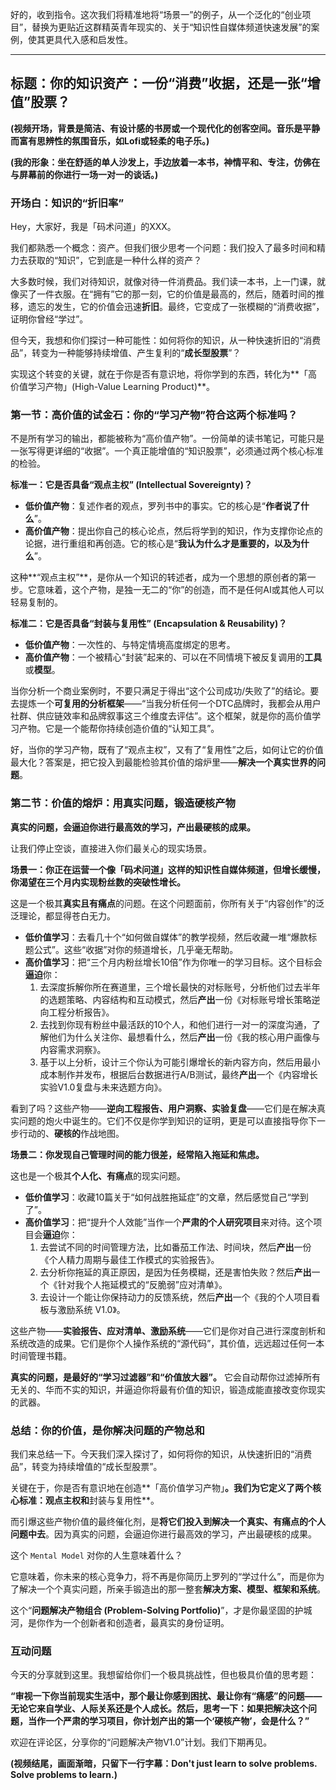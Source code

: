 好的，收到指令。这次我们将精准地将“场景一”的例子，从一个泛化的“创业项目”，替换为更贴近这群精英青年现实的、关于“知识性自媒体频道快速发展”的案例，使其更具代入感和启发性。

---

## **标题：你的知识资产：一份“消费”收据，还是一张“增值”股票？**

**(视频开场，背景是简洁、有设计感的书房或一个现代化的创客空间。音乐是平静而富有思辨性的氛围音乐，如Lofi或轻柔的电子乐。)**

**(我的形象：坐在舒适的单人沙发上，手边放着一本书，神情平和、专注，仿佛在与屏幕前的你进行一场一对一的谈话。)**

### **开场白：知识的“折旧率”**

Hey，大家好，我是「码术问道」的XXX。

我们都熟悉一个概念：资产。但我们很少思考一个问题：我们投入了最多时间和精力去获取的“知识”，它到底是一种什么样的资产？

大多数时候，我们对待知识，就像对待一件消费品。我们读一本书，上一门课，就像买了一件衣服。在“拥有”它的那一刻，它的价值是最高的，然后，随着时间的推移，遗忘的发生，它的价值会迅速**折旧**。最终，它变成了一张模糊的“消费收据”，证明你曾经“学过”。

但今天，我想和你们探讨一种可能性：如何将你的知识，从一种快速折旧的“消费品”，转变为一种能够持续增值、产生复利的“**成长型股票**”？

实现这个转变的关键，就在于你是否有意识地，将你学到的东西，转化为**「高价值学习产物」(High-Value Learning Product)**。

### **第一节：高价值的试金石：你的“学习产物”符合这两个标准吗？**

不是所有学习的输出，都能被称为“高价值产物”。一份简单的读书笔记，可能只是一张写得更详细的“收据”。一个真正能增值的“知识股票”，必须通过两个核心标准的检验。

**标准一：它是否具备“观点主权” (Intellectual Sovereignty)？**

*   **低价值产物**：复述作者的观点，罗列书中的事实。它的核心是“**作者说了什么**”。
*   **高价值产物**：提出你自己的核心论点，然后将学到的知识，作为支撑你论点的论据，进行重组和再创造。它的核心是“**我认为什么才是重要的，以及为什么**”。

这种**“观点主权”**，是你从一个知识的转述者，成为一个思想的原创者的第一步。它意味着，这个产物，是独一无二的“你”的创造，而不是任何AI或其他人可以轻易复制的。

**标准二：它是否具备“封装与复用性” (Encapsulation & Reusability)？**

*   **低价值产物**：一次性的、与特定情境高度绑定的思考。
*   **高价值产物**：一个被精心“封装”起来的、可以在不同情境下被反复调用的**工具**或**模型**。

当你分析一个商业案例时，不要只满足于得出“这个公司成功/失败了”的结论。要去提炼一个**可复用的分析框架**——“当我分析任何一个DTC品牌时，我都会从用户社群、供应链效率和品牌叙事这三个维度去评估”。这个框架，就是你的高价值学习产物。它是一个能帮你持续创造价值的“认知工具”。

好，当你的学习产物，既有了“观点主权”，又有了“复用性”之后，如何让它的价值最大化？答案是，把它投入到最能检验其价值的熔炉里——**解决一个真实世界的问题**。

### **第二节：价值的熔炉：用真实问题，锻造硬核产物**

**真实的问题，会逼迫你进行最高效的学习，产出最硬核的成果。**

让我们停止空谈，直接进入你们最关心的现实场景。

**场景一：你正在运营一个像「码术问道」这样的知识性自媒体频道，但增长缓慢，你渴望在三个月内实现粉丝数的突破性增长。**

这是一个极其**真实且有痛点**的问题。在这个问题面前，你所有关于“内容创作”的泛泛理论，都显得苍白无力。

*   **低价值学习**：去看几十个“如何做自媒体”的教学视频，然后收藏一堆“爆款标题公式”。这些“收据”对你的频道增长，几乎毫无帮助。
*   **高价值学习**：把“三个月内粉丝增长10倍”作为你唯一的学习目标。这个目标会**逼迫**你：
    1.  去深度拆解你所在赛道里，三个增长最快的对标账号，分析他们过去半年的选题策略、内容结构和互动模式，然后**产出**一份《对标账号增长策略逆向工程分析报告》。
    2.  去找到你现有粉丝中最活跃的10个人，和他们进行一对一的深度沟通，了解他们为什么关注你、最想看什么，然后**产出**一份《我的核心用户画像与内容需求洞察》。
    3.  基于以上分析，设计三个你认为可能引爆增长的新内容方向，然后用最小成本制作并发布，根据后台数据进行A/B测试，最终**产出**一个《内容增长实验V1.0复盘与未来选题方向》。

看到了吗？这些产物——**逆向工程报告、用户洞察、实验复盘**——它们是在解决真实问题的炮火中诞生的。它们不仅是你学到知识的证明，更是可以直接指导你下一步行动的、**硬核的**作战地图。

**场景二：你发现自己管理时间的能力很差，经常陷入拖延和焦虑。**

这也是一个极其**个人化、有痛点**的现实问题。

*   **低价值学习**：收藏10篇关于“如何战胜拖延症”的文章，然后感觉自己“学到了”。
*   **高价值学习**：把“提升个人效能”当作一个**严肃的个人研究项目**来对待。这个项目会**逼迫**你：
    1.  去尝试不同的时间管理方法，比如番茄工作法、时间块，然后**产出**一份《个人精力周期与最佳工作模式的实验报告》。
    2.  去分析你拖延的真正原因，是因为任务模糊，还是害怕失败？然后**产出**一个《针对我个人拖延模式的“反脆弱”应对清单》。
    3.  去设计一个能让你保持动力的反馈系统，然后**产出**一个《我的个人项目看板与激励系统 V1.0》。

这些产物——**实验报告、应对清单、激励系统**——它们是你对自己进行深度剖析和系统改造的成果。它们是你个人操作系统的“源代码”，其价值，远远超过任何一本时间管理书籍。

**真实的问题，是最好的“学习过滤器”和“价值放大器”。** 它会自动帮你过滤掉所有无关的、华而不实的知识，并逼迫你将最有价值的知识，锻造成能直接改变你现实的武器。

### **总结：你的价值，是你解决问题的产物总和**

我们来总结一下。今天我们深入探讨了，如何将你的知识，从快速折旧的“消费品”，转变为持续增值的“成长型股票”。

关键在于，你是否有意识地在创造**「高价值学习产物」**。我们为它定义了两个核心标准：**观点主权**和**封装与复用性**。

而引爆这些产物价值的最终催化剂，是**将它们投入到解决一个真实、有痛点的个人问题中去**。因为真实的问题，会逼迫你进行最高效的学习，产出最硬核的成果。

这个 `Mental Model` 对你的人生意味着什么？

它意味着，你未来的核心竞争力，将不再是你简历上罗列的“学过什么”，而是你为了解决一个个真实问题，所亲手锻造出的那一整套**解决方案、模型、框架和系统**。

这个“**问题解决产物组合 (Problem-Solving Portfolio)**”，才是你最坚固的护城河，是你作为一个创新者和创造者，最真实的身份证明。

### **互动问题**

今天的分享就到这里。我想留给你们一个极具挑战性，但也极具价值的思考题：

**“审视一下你当前现实生活中，那个最让你感到困扰、最让你有“痛感”的问题——无论它来自学业、人际关系还是个人成长。然后，思考一下：如果把解决这个问题，当作一个严肃的学习项目，你计划产出的第一个‘硬核产物’，会是什么？”**

欢迎在评论区，分享你的“问题解决产物V1.0”计划。我们下期再见。

**(视频结尾，画面渐暗，只留下一行字幕：Don't just learn to solve problems. Solve problems to learn.)**
